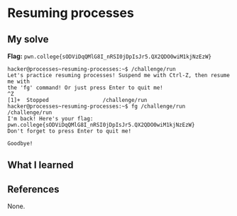 # Resuming processes


## My solve
**Flag:** `pwn.college{sODViDqQMlG8I_nRSI0jDpIsJr5.QX2QDO0wiM1kjNzEzW}`


```
hacker@processes~resuming-processes:~$ /challenge/run
Let's practice resuming processes! Suspend me with Ctrl-Z, then resume me with 
the 'fg' command! Or just press Enter to quit me!
^Z
[1]+  Stopped                 /challenge/run
hacker@processes~resuming-processes:~$ fg /challenge/run
/challenge/run
I'm back! Here's your flag:
pwn.college{sODViDqQMlG8I_nRSI0jDpIsJr5.QX2QDO0wiM1kjNzEzW}
Don't forget to press Enter to quit me!

Goodbye!
```

## What I learned


## References 
None.
